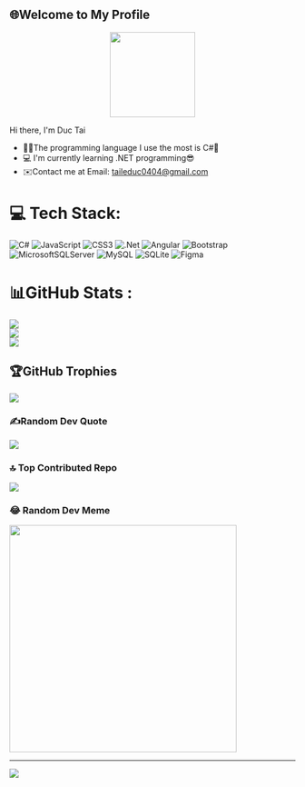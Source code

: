 ## 🌐Welcome to My Profile
<div align="center">
  <img height="150" src=""  />
  
</div>

Hi there,
I'm Duc Tai
- 👨‍💻The programming language I use the most is C#💪
- 💻 I'm currently learning .NET programming😎
- ✉️Contact me at Email: taileduc0404@gmail.com
  
# 💻 Tech Stack:
![C#](https://img.shields.io/badge/c%23-%23239120.svg?style=flat&logo=csharp&logoColor=white) ![JavaScript](https://img.shields.io/badge/javascript-%23323330.svg?style=flat&logo=javascript&logoColor=%23F7DF1E) ![CSS3](https://img.shields.io/badge/css3-%231572B6.svg?style=flat&logo=css3&logoColor=white) ![.Net](https://img.shields.io/badge/.NET-5C2D91?style=flat&logo=.net&logoColor=white) ![Angular](https://img.shields.io/badge/angular-%23DD0031.svg?style=flat&logo=angular&logoColor=white) ![Bootstrap](https://img.shields.io/badge/bootstrap-%238511FA.svg?style=flat&logo=bootstrap&logoColor=white) ![MicrosoftSQLServer](https://img.shields.io/badge/Microsoft%20SQL%20Server-CC2927?style=flat&logo=microsoft%20sql%20server&logoColor=white) ![MySQL](https://img.shields.io/badge/mysql-%2300000f.svg?style=flat&logo=mysql&logoColor=white) ![SQLite](https://img.shields.io/badge/sqlite-%2307405e.svg?style=flat&logo=sqlite&logoColor=white) ![Figma](https://img.shields.io/badge/figma-%23F24E1E.svg?style=flat&logo=figma&logoColor=white)
# 📊GitHub Stats :
![](https://github-readme-stats.vercel.app/api?username=taileduc0404&theme=merko&hide_border=false&include_all_commits=false&count_private=false)<br/>
![](https://github-readme-streak-stats.herokuapp.com/?user=taileduc0404&theme=merko&hide_border=false)<br/>
![](https://github-readme-stats.vercel.app/api/top-langs/?username=taileduc0404&theme=merko&hide_border=false&include_all_commits=false&count_private=false&layout=compact)

## 🏆GitHub Trophies
![](https://github-trophies.vercel.app/?username=taileduc0404&theme=radical&no-frame=false&no-bg=false&margin-w=4)

### ✍️Random Dev Quote
![](https://quotes-github-readme.vercel.app/api?type=horizontal&theme=radical)


### 🔝 Top Contributed Repo
![](https://github-contributor-stats.vercel.app/api?username=taileduc0404&limit=5&theme=dracula&combine_all_yearly_contributions=true)

### 😂 Random Dev Meme
<img src='https://randommeme-five.vercel.app/' style="height: 400px;"/>


---
[![](https://visitcount.itsvg.in/api?id=taileduc0404&icon=7&color=8)](https://visitcount.itsvg.in)

<!-- Proudly created with GPRM ( https://gprm.itsvg.in ) -->
